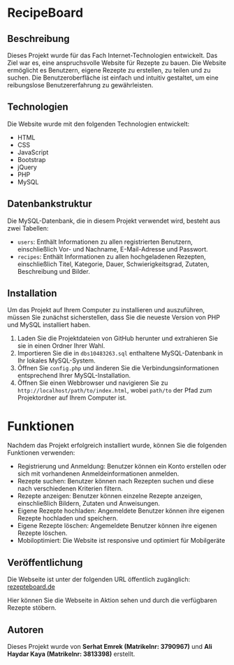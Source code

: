 # RecipeBoard
## Beschreibung
Dieses Projekt wurde für das Fach Internet-Technologien entwickelt. Das Ziel war es, eine anspruchsvolle Website für Rezepte zu bauen. Die Website ermöglicht es Benutzern, eigene Rezepte zu erstellen, zu teilen und zu suchen. Die Benutzeroberfläche ist einfach und intuitiv gestaltet, um eine reibungslose Benutzererfahrung zu gewährleisten.

## Technologien
Die Website wurde mit den folgenden Technologien entwickelt:

- HTML
- CSS
- JavaScript
- Bootstrap
- jQuery
- PHP
- MySQL

## Datenbankstruktur
Die MySQL-Datenbank, die in diesem Projekt verwendet wird, besteht aus zwei Tabellen:

- `users`: Enthält Informationen zu allen registrierten Benutzern, einschließlich Vor- und Nachname, E-Mail-Adresse und Passwort.
- `recipes`: Enthält Informationen zu allen hochgeladenen Rezepten, einschließlich Titel, Kategorie, Dauer, Schwierigkeitsgrad, Zutaten, Beschreibung und Bilder.

## Installation
Um das Projekt auf Ihrem Computer zu installieren und auszuführen, müssen Sie zunächst sicherstellen, dass Sie die neueste Version von PHP und MySQL installiert haben.

1. Laden Sie die Projektdateien von GitHub herunter und extrahieren Sie sie in einen Ordner Ihrer Wahl.
2. Importieren Sie die in `dbs10483263.sql` enthaltene MySQL-Datenbank in Ihr lokales MySQL-System.
3. Öffnen Sie `config.php` und änderen Sie die Verbindungsinformationen entsprechend Ihrer MySQL-Installation.
4. Öffnen Sie einen Webbrowser und navigieren Sie zu `http://localhost/path/to/index.html`, wobei `path/to` der Pfad zum Projektordner auf Ihrem Computer ist.

# Funktionen
Nachdem das Projekt erfolgreich installiert wurde, können Sie die folgenden Funktionen verwenden:

- Registrierung und Anmeldung: Benutzer können ein Konto erstellen oder sich mit vorhandenen Anmeldeinformationen anmelden.
- Rezepte suchen: Benutzer können nach Rezepten suchen und diese nach verschiedenen Kriterien filtern.
- Rezepte anzeigen: Benutzer können einzelne Rezepte anzeigen, einschließlich Bildern, Zutaten und Anweisungen.
- Eigene Rezepte hochladen: Angemeldete Benutzer können ihre eigenen Rezepte hochladen und speichern.
- Eigene Rezepte löschen: Angemeldete Benutzer können ihre eigenen Rezepte löschen.
- Mobiloptimiert: Die Website ist responsive und optimiert für Mobilgeräte

## Veröffentlichung
Die Webseite ist unter der folgenden URL öffentlich zugänglich: [rezepteboard.de](https://rezepteboard.de)

Hier können Sie die Webseite in Aktion sehen und durch die verfügbaren Rezepte stöbern.

## Autoren
Dieses Projekt wurde von **Serhat Emrek (Matrikelnr: 3790967)** und **Ali Haydar Kaya (Matrikelnr: 3813398)** erstellt.
